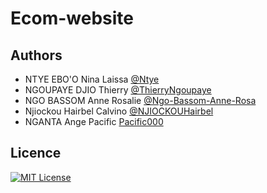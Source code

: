 # Ecom-website

## Authors

- NTYE EBO'O Nina Laissa [@Ntye](https://www.github.com/Ntye)
- NGOUPAYE DJIO Thierry [@ThierryNgoupaye](https://www.github.com/ThierryNgoupaye)
- NGO BASSOM Anne Rosalie [@Ngo-Bassom-Anne-Rosa](https://www.github.com/ThierryNgoupaye)
- Njiockou Hairbel Calvino [@NJIOCKOUHairbel](https://www.github.com/NJIOCKOUHairbel)
- NGANTA Ange Pacific [Pacific000](https://github.com/Pacifique000)


## Licence

[![MIT License](https://img.shields.io/badge/License-MIT-green.svg)](https://choosealicense.com/licenses/mit/)
